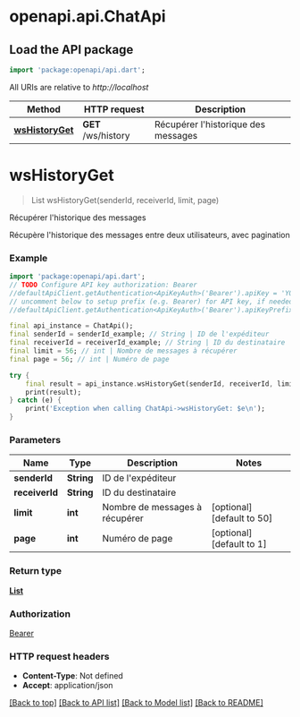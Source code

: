 # openapi.api.ChatApi

## Load the API package
```dart
import 'package:openapi/api.dart';
```

All URIs are relative to *http://localhost*

Method | HTTP request | Description
------------- | ------------- | -------------
[**wsHistoryGet**](ChatApi.md#wshistoryget) | **GET** /ws/history | Récupérer l'historique des messages


# **wsHistoryGet**
> List<ModelsChatMessage> wsHistoryGet(senderId, receiverId, limit, page)

Récupérer l'historique des messages

Récupère l'historique des messages entre deux utilisateurs, avec pagination

### Example
```dart
import 'package:openapi/api.dart';
// TODO Configure API key authorization: Bearer
//defaultApiClient.getAuthentication<ApiKeyAuth>('Bearer').apiKey = 'YOUR_API_KEY';
// uncomment below to setup prefix (e.g. Bearer) for API key, if needed
//defaultApiClient.getAuthentication<ApiKeyAuth>('Bearer').apiKeyPrefix = 'Bearer';

final api_instance = ChatApi();
final senderId = senderId_example; // String | ID de l'expéditeur
final receiverId = receiverId_example; // String | ID du destinataire
final limit = 56; // int | Nombre de messages à récupérer
final page = 56; // int | Numéro de page

try {
    final result = api_instance.wsHistoryGet(senderId, receiverId, limit, page);
    print(result);
} catch (e) {
    print('Exception when calling ChatApi->wsHistoryGet: $e\n');
}
```

### Parameters

Name | Type | Description  | Notes
------------- | ------------- | ------------- | -------------
 **senderId** | **String**| ID de l'expéditeur | 
 **receiverId** | **String**| ID du destinataire | 
 **limit** | **int**| Nombre de messages à récupérer | [optional] [default to 50]
 **page** | **int**| Numéro de page | [optional] [default to 1]

### Return type

[**List<ModelsChatMessage>**](ModelsChatMessage.md)

### Authorization

[Bearer](../README.md#Bearer)

### HTTP request headers

 - **Content-Type**: Not defined
 - **Accept**: application/json

[[Back to top]](#) [[Back to API list]](../README.md#documentation-for-api-endpoints) [[Back to Model list]](../README.md#documentation-for-models) [[Back to README]](../README.md)

